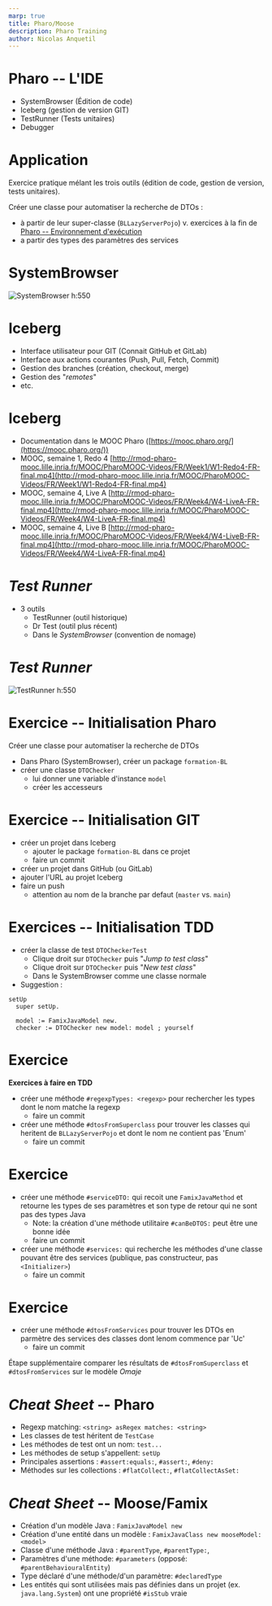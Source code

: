 ```yaml
---
marp: true
title: Pharo/Moose
description: Pharo Training
author: Nicolas Anquetil
---
```

<!-- headingDivider: 1 -->
<!-- paginate: true -->
<!-- footer: "Pharo -- L'IDE" -->


# Pharo -- L'IDE

- SystemBrowser (Édition de code)
- Iceberg (gestion de version GIT)
- TestRunner (Tests unitaires)
- Debugger

# Application

Exercice pratique mélant les trois outils (édition de code, gestion de version, tests unitaires).

Créer une classe pour automatiser la recherche de DTOs :
- à partir de leur super-classe (`BLLazyServerPojo`)
v. exercices à la fin de [Pharo -- Environnement d'exécution](./execPharo.html)
-  a partir des types des paramètres des services


# SystemBrowser

![SystemBrowser h:550](./Images/systemBrowser.png)

# Iceberg

- Interface utilisateur pour GIT (Connait  GitHub et GitLab)
- Interface aux actions courantes (Push, Pull, Fetch, Commit)
- Gestion des branches (création, checkout, merge)
- Gestion des "*remotes*"
- etc.

# Iceberg

- Documentation dans le MOOC Pharo ([https://mooc.pharo.org/](https://mooc.pharo.org/))
- MOOC, semaine 1, Redo 4
[http://rmod-pharo-mooc.lille.inria.fr/MOOC/PharoMOOC-Videos/FR/Week1/W1-Redo4-FR-final.mp4](http://rmod-pharo-mooc.lille.inria.fr/MOOC/PharoMOOC-Videos/FR/Week1/W1-Redo4-FR-final.mp4)
- MOOC, semaine 4, Live A
[http://rmod-pharo-mooc.lille.inria.fr/MOOC/PharoMOOC-Videos/FR/Week4/W4-LiveA-FR-final.mp4](http://rmod-pharo-mooc.lille.inria.fr/MOOC/PharoMOOC-Videos/FR/Week4/W4-LiveA-FR-final.mp4)
- MOOC, semaine 4, Live B
[http://rmod-pharo-mooc.lille.inria.fr/MOOC/PharoMOOC-Videos/FR/Week4/W4-LiveB-FR-final.mp4](http://rmod-pharo-mooc.lille.inria.fr/MOOC/PharoMOOC-Videos/FR/Week4/W4-LiveA-FR-final.mp4)

# *Test Runner*

- 3 outils
  - TestRunner (outil historique)
  - Dr Test (outil plus récent)
  - Dans le *SystemBrowser* (convention de nomage)

# *Test Runner*

![TestRunner h:550](./Images/testRunner.png)



# Exercice -- Initialisation Pharo

Créer une classe pour automatiser la recherche de DTOs

- Dans Pharo (SystemBrowser), créer un package `formation-BL`
- créer une classe `DTOChecker`
  - lui donner une variable d'instance `model`
  - créer les accesseurs

# Exercice -- Initialisation GIT

- créer un projet dans Iceberg
    - ajouter le package `formation-BL` dans ce projet
    - faire un commit
- créer un projet dans GitHub (ou GitLab)
- ajouter l'URL au projet Iceberg
- faire un push
  - attention au nom de la branche par defaut (`master` vs. `main`)

# Exercices -- Initialisation TDD

- créer la classe de test `DTOCheckerTest`
  - Clique droit sur `DTOChecker` puis "*Jump to test class*"
  - Clique droit sur `DTOChecker` puis "*New test class*"
  - Dans le SystemBrowser comme une classe normale
- Suggestion :
```St
setUp
  super setUp.
	
  model := FamixJavaModel new.
  checker := DTOChecker new model: model ; yourself
```

# Exercice


**Exercices à faire en TDD**

- créer une méthode `#regexpTypes: <regexp>` pour rechercher les types dont le nom matche la regexp
    - faire un commit
- créer une méthode `#dtosFromSuperclass` pour trouver les classes qui heritent de `BLLazyServerPojo` et dont le nom ne contient pas 'Enum'
    -  faire un commit

# Exercice

- créer une méthode `#serviceDTO:` qui recoit une `FamixJavaMethod` et retourne les types de ses paramètres et son type de retour qui ne sont pas des types Java
    - Note: la création d'une méthode utilitaire `#canBeDTOS:` peut être une bonne idée
    - faire un commit
- créer une méthode `#services:` qui recherche les méthodes d'une classe pouvant être des services (publique, pas constructeur, pas `<Initializer>`)
    - faire un commit

# Exercice

- créer une méthode `#dtosFromServices` pour trouver les DTOs en parmètre des services des classes dont lenom commence par 'Uc'
    - faire un commit

Étape supplémentaire comparer les résultats de  `#dtosFromSuperclass` et `#dtosFromServices` sur le modèle *Omaje*

# *Cheat Sheet* -- Pharo

- Regexp matching: `<string> asRegex matches: <string>`
- Les classes de test héritent de `TestCase`
- Les méthodes de test ont un nom: `test...`
- Les méthodes de setup s'appellent: `setUp`
- Principales assertions : `#assert:equals:`, `#assert:`, `#deny:`
- Méthodes sur les collections : `#flatCollect:`, `#flatCollectAsSet:`

# *Cheat Sheet* -- Moose/Famix

- Création d'un modèle Java : `FamixJavaModel new`
- Création d'une entité dans un modèle : `FamixJavaClass new mooseModel: <model>`
- Classe d'une méthode Java : `#parentType`, `#parentType:`,
- Paramètres d'une méthode: `#parameters` (opposé: `#parentBehaviouralEntity`)
- Type déclaré d'une méthode/d'un paramètre: `#declaredType`
- Les entités qui sont utilisées mais pas définies dans un projet (ex. `java.lang.System`) ont une propriété `#isStub` vraie
